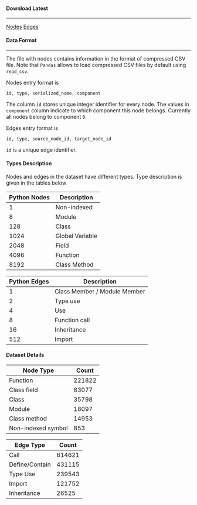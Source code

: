 #### Download Latest

---

[Nodes]()	[Edges]()

#### Data Format
---

The file with nodes contains information in the format of compressed CSV file. Note that `Pandas` allows to load compressed CSV files by default using `read_csv`. 

Nodes entry format is 
```
id, type, serialized_name, component
```

The column `id` stores unique integer identifier for every node. The values in `component` column indicate to which component this node belongs. Currently all nodes belong to component `0`.

Edges entry format is 
```
id, type, source_node_id, target_node_id
```

`id` is a unique edge identifier. 

#### Types Description

Nodes and edges in the dataset have different types. Type description is given in the tables below

| Python Nodes | Description     |
| ------------ | --------------- |
| 1            | Non-indexed     |
| 8            | Module          |
| 128          | Class           |
| 1024         | Global Variable |
| 2048         | Field           |
| 4096         | Function        |
| 8192         | Class Method    |

| Python Edges | Description                  |
| ------------ | ---------------------------- |
| 1            | Class Member / Module Member |
| 2            | Type use                     |
| 4            | Use                          |
| 8            | Function call                |
| 16           | Inheritance                  |
| 512          | Import                       |

#### Dataset Details

| Node Type          | Count  |
| ------------------ | ------ |
| Function           | 221822 |
| Class field        | 83077  |
| Class              | 35798  |
| Module             | 18097  |
| Class method       | 14953  |
| Non-indexed symbol | 853    |

| Edge Type      | Count  |
|----------------|--------|
| Call           | 614621 |
| Define/Contain | 431115 |
| Type Use       | 239543 |
| Import         | 121752 |
| Inheritance    | 26525  |